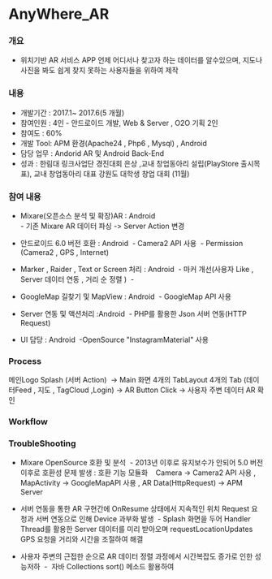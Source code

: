 # AnyWhere_AR

 ### 개요
 * 위치기반 AR 서비스 APP 언제 어디서나  찾고자 하는  데이터를  알수있으며, 지도나 사진을 봐도 쉽게 찾지 못하는 사용자들을 위하여 제작
 
 ### 내용
 * 개발기간 : 2017.1~ 2017.6(5 개월)
 * 참여인원 : 4인 - 안드로이드 개발, Web & Server , O2O 기획 2인 
 * 참여도 : 60% 
 * 개발 Tool: APM 환경(Apache24 , Php6 , Mysql) , Android 
 * 담당 업무 : Andorid AR 및 Android Back-End 
 * 성과 : 한림대 링크사업단 경진대회 은상 ,교내 창업동아리 설립(PlayStore 출시목표), 교내 창업동아리 대표 강원도 대학생 창업 대회 (11월)
 
 ### 참여 내용
 * Mixare(오픈소스 분석 및 확장)AR : Android <br>- 기존 Mixare AR 데이터 파싱 -> Server Action 변경   
  
 * 안드로이드 6.0 버전 호환 : Android
  - Camera2 API 사용
  - Permission (Camera2 , GPS , Internet)
 
 * Marker , Raider , Text or Screen 처리 : Android
  - 마커 개선(사용자 Like , Server 데이터 연동 , 거리 순 정렬 )
  - 
  
 * GoogleMap 길찾기 및 MapView : Android
  - GoogleMap API 사용
  
 * Server 연동 및 액션처리 :Android
  - PHP를 활용한 Json 서버 연동(HTTP Request) 
   
 * UI 담당 : Android
  -OpenSource "InstagramMaterial" 사용
  
  
 ### Process
 메인Logo Splash (서버 Action)  -> Main 화면 4개의 TabLayout 4개의 Tab (데이터Feed , 지도 , TagCloud ,Login)
 -> AR Button Click -> 사용자 주변 데이터 AR 확인

 ### Workflow 
 
 ### TroubleShooting
 
 * Mixare OpenSource 호환 및 분석
  - 2013년 이후로 유지보수가 안되어 5.0 버전 이후로 호환성 문제 발생 : 호환 기능 모듈화
    Camera -> Camera2 API 사용  , MapActivity -> GoogleMapAPI 사용 , AR Data(HttpRequest) -> APM Server
 
 * 서버 연동을 통한 AR 구현간에 OnResume 상태에서 지속적인 위치 Request 요청과 서버 연동으로 인해 Device 과부화 발생
  - Splash 화면을 두어 Handler Thread를 활용한 Server 데이터를 미리 받아오며 requestLocationUpdates GPS 요청을 거리와 시간을 조절하여 해결
 
 * 사용자 주변의 근접한 순으로  AR 데이터 정렬  과정에서  시간복잡도 증가로 인한 성능저하 
  -  자바 Collections sort() 메소드 활용하여 
 
    
 
 
